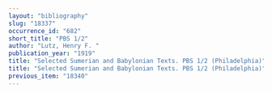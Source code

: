```yaml
---
layout: "bibliography"
slug: "18337"
occurrence_id: "682"
short_title: "PBS 1/2"
author: "Lutz, Henry F. "
publication_year: "1919"
title: "Selected Sumerian and Babylonian Texts. PBS 1/2 (Philadelphia)"
title: "Selected Sumerian and Babylonian Texts. PBS 1/2 (Philadelphia)"
previous_item: "18340"
---
```

